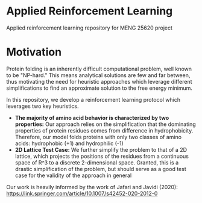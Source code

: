 # Applied Reinforcement Learning
Applied reinforcement learning repository for MENG 25620 project
# Motivation
Protein folding is an inherently difficult computational problem, well known to be "NP-hard." This means analytical solutions are few and far between, thus motivating the need for heuristic approaches which leverage different simplifications to find an approximate solution to the free energy minimum. 

In this repository, we develop a reinforcement learning protocol which leverages two key heuristics.
* **The majority of amino acid behavior is characterized by two properties:** Our approach relies on the simplification that the dominating properties of protein residues comes from difference in hydrophobicity. Therefore, our model folds proteins with only two classes of amino acids: hydrophobic (+1) and hydrophilic (-1)
* **2D Lattice Test Case:** We further simplify the problem to that of a 2D lattice, which projects the positions of the residues from a continuous space of R^3 to a discrete 2-dimensional space. Granted, this is a drastic simplification of the problem, but should serve as a good test case for the validity of the approach in general

Our work is heavily informed by the work of Jafari and Javidi (2020): https://link.springer.com/article/10.1007/s42452-020-2012-0
